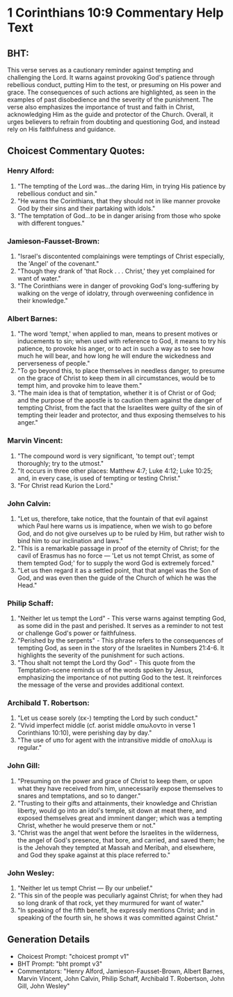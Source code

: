 # 1 Corinthians 10:9 Commentary Help Text

## BHT:
This verse serves as a cautionary reminder against tempting and challenging the Lord. It warns against provoking God's patience through rebellious conduct, putting Him to the test, or presuming on His power and grace. The consequences of such actions are highlighted, as seen in the examples of past disobedience and the severity of the punishment. The verse also emphasizes the importance of trust and faith in Christ, acknowledging Him as the guide and protector of the Church. Overall, it urges believers to refrain from doubting and questioning God, and instead rely on His faithfulness and guidance.

## Choicest Commentary Quotes:
### Henry Alford:
1. "The tempting of the Lord was...the daring Him, in trying His patience by rebellious conduct and sin."
2. "He warns the Corinthians, that they should not in like manner provoke God by their sins and their partaking with idols."
3. "The temptation of God...to be in danger arising from those who spoke with different tongues."

### Jamieson-Fausset-Brown:
1. "Israel's discontented complainings were temptings of Christ especially, the 'Angel' of the covenant."
2. "Though they drank of 'that Rock . . . Christ,' they yet complained for want of water."
3. "The Corinthians were in danger of provoking God's long-suffering by walking on the verge of idolatry, through overweening confidence in their knowledge."

### Albert Barnes:
1. "The word 'tempt,' when applied to man, means to present motives or inducements to sin; when used with reference to God, it means to try his patience, to provoke his anger, or to act in such a way as to see how much he will bear, and how long he will endure the wickedness and perverseness of people."
2. "To go beyond this, to place themselves in needless danger, to presume on the grace of Christ to keep them in all circumstances, would be to tempt him, and provoke him to leave them."
3. "The main idea is that of temptation, whether it is of Christ or of God; and the purpose of the apostle is to caution them against the danger of tempting Christ, from the fact that the Israelites were guilty of the sin of tempting their leader and protector, and thus exposing themselves to his anger."

### Marvin Vincent:
1. "The compound word is very significant, 'to tempt out'; tempt thoroughly; try to the utmost."
2. "It occurs in three other places: Matthew 4:7; Luke 4:12; Luke 10:25; and, in every case, is used of tempting or testing Christ."
3. "For Christ read Kurion the Lord."

### John Calvin:
1. "Let us, therefore, take notice, that the fountain of that evil against which Paul here warns us is impatience, when we wish to go before God, and do not give ourselves up to be ruled by Him, but rather wish to bind him to our inclination and laws."
2. "This is a remarkable passage in proof of the eternity of Christ; for the cavil of Erasmus has no force — 'Let us not tempt Christ, as some of them tempted God;' for to supply the word God is extremely forced."
3. "Let us then regard it as a settled point, that that angel was the Son of God, and was even then the guide of the Church of which he was the Head."

### Philip Schaff:
1. "Neither let us tempt the Lord" - This verse warns against tempting God, as some did in the past and perished. It serves as a reminder to not test or challenge God's power or faithfulness.
2. "Perished by the serpents" - This phrase refers to the consequences of tempting God, as seen in the story of the Israelites in Numbers 21:4-6. It highlights the severity of the punishment for such actions.
3. "Thou shalt not tempt the Lord thy God" - This quote from the Temptation-scene reminds us of the words spoken by Jesus, emphasizing the importance of not putting God to the test. It reinforces the message of the verse and provides additional context.

### Archibald T. Robertson:
1. "Let us cease sorely (εκ-) tempting the Lord by such conduct."
2. "Vivid imperfect middle (cf. aorist middle απωλοντο in verse 1 Corinthians 10:10), were perishing day by day."
3. "The use of υπο for agent with the intransitive middle of απολλυμ is regular."

### John Gill:
1. "Presuming on the power and grace of Christ to keep them, or upon what they have received from him, unnecessarily expose themselves to snares and temptations, and so to danger."
2. "Trusting to their gifts and attainments, their knowledge and Christian liberty, would go into an idol's temple, sit down at meat there, and exposed themselves great and imminent danger; which was a tempting Christ, whether he would preserve them or not."
3. "Christ was the angel that went before the Israelites in the wilderness, the angel of God's presence, that bore, and carried, and saved them; he is the Jehovah they tempted at Massah and Meribah, and elsewhere, and God they spake against at this place referred to."

### John Wesley:
1. "Neither let us tempt Christ — By our unbelief."
2. "This sin of the people was peculiarly against Christ; for when they had so long drank of that rock, yet they murmured for want of water."
3. "In speaking of the fifth benefit, he expressly mentions Christ; and in speaking of the fourth sin, he shows it was committed against Christ."


## Generation Details
- Choicest Prompt: "choicest prompt v1"
- BHT Prompt: "bht prompt v3"
- Commentators: "Henry Alford, Jamieson-Fausset-Brown, Albert Barnes, Marvin Vincent, John Calvin, Philip Schaff, Archibald T. Robertson, John Gill, John Wesley"
